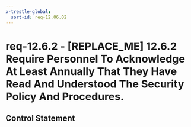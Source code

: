 ```yaml
---
x-trestle-global:
  sort-id: req-12.06.02
---
```


# req-12.6.2 - \[REPLACE_ME\] 12.6.2 Require Personnel To Acknowledge At Least Annually That They Have Read And Understood The Security Policy And Procedures.

## Control Statement
